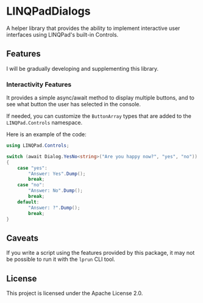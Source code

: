 # LINQPadDialogs

A helper library that provides the ability to implement interactive user interfaces using LINQPad's built-in Controls.

## Features

I will be gradually developing and supplementing this library.

### Interactivity Features

It provides a simple async/await method to display multiple buttons, and to see what button the user has selected in the console.

If needed, you can customize the `ButtonArray` types that are added to the `LINQPad.Controls` namespace.

Here is an example of the code:

```csharp
using LINQPad.Controls;

switch (await Dialog.YesNo<string>("Are you happy now?", "yes", "no"))
{
	case "yes":
		"Answer: Yes".Dump();
		break;
	case "no":
		"Answer: No".Dump();
		break;
	default:
		"Answer: ?".Dump();
		break;
}
```

## Caveats

If you write a script using the features provided by this package, it may not be possible to run it with the `lprun` CLI tool.

## License

This project is licensed under the Apache License 2.0.
